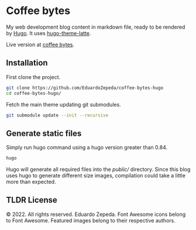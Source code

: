 # Coffee bytes 

My web development blog content in markdown file, ready to be rendered by [Hugo](https://gohugo.io/#?). It uses [hugo-theme-latte](https://github.com/EduardoZepeda/hugo-theme-latte). 

Live version at [coffee bytes](https://coffeebytes.dev).

## Installation

First clone the project.

```bash
git clone https://github.com/EduardoZepeda/coffee-bytes-hugo
cd coffee-bytes-hugo/
```

Fetch the main theme updating git submodules. 

```bash
git submodule update --init --recursive
```

## Generate static files

Simply run hugo command using a hugo version greater than 0.84.

```bash
hugo
```

Hugo will generate all required files into the *public/* directory.
Since this blog uses hugo to generate different size images, compilation could take a little more than expected.

## TLDR License

© 2022. All rights reserved. Eduardo Zepeda. 
Font Awesome icons belong to Font Awesome.
Featured images belong to their respective authors.

